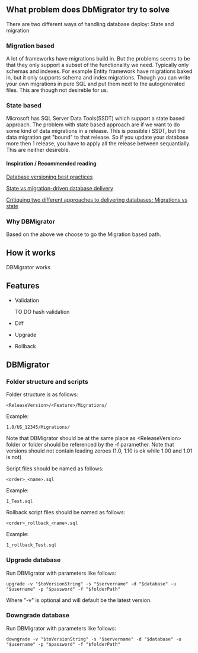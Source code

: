 ## What problem does DbMigrator try to solve
There are two different ways of handling database deploy: State and migration

### Migration based
A lot of frameworks have migrations build in. But the problems seems to be that they only support 
a subset of the functionality we need. Typically only schemas and indexes.
For example Entity framework have migrations baked in, but it only supports schema and index migrations.
Though you can write your own migrations in pure SQL and put them next to the autogenerated files. 
This are though not desireble for us.

### State based
Microsoft has SQL Server Data Tools(SSDT) which support a state based approach. 
The problem with state based approach are if we want to do some kind of data migrations in a release. 
This is possible i SSDT, but the data migration get "bound" to that release. 
So if you update your database more then 1 release, you have to apply all the release between sequantially.
This are neither desireble.


#### Inspiration / Recommended reading
[Database versioning best practices](http://enterprisecraftsmanship.com/2015/08/10/database-versioning-best-practices/)

[State vs migration-driven database delivery](http://enterprisecraftsmanship.com/2015/08/18/state-vs-migration-driven-database-delivery/)

[Critiquing two different approaches to delivering databases: Migrations vs state](http://workingwithdevs.com/delivering-databases-migrations-vs-state/)

### Why DBMigrator
Based on the above we choose to go the Migration based path.

<!--- Describe why we for example don't use flyway -->

## How it works
DBMigrator works 

## Features
* Validation

   TO DO hash validation
* Diff
* Upgrade
* Rollback

## DBMigrator

### Folder structure and scripts
Folder structure is as follows: 

    <ReleaseVersion>/<Feature>/Migrations/

Example:

    1.0/US_12345/Migrations/

Note that DBMigrator should be at the same place as \<ReleaseVersion\> folder or folder should be referenced by the -f paramether.
Note that versions should not contain leading zeroes (1.0, 1.10 is ok while 1.00 and 1.01 is not)

Script files should be named as follows:

	<order>_<name>.sql

Example:

	1_Test.sql

Rollback script files should be named as follows:

	<order>_rollback_<name>.sql

Example:

	1_rollback_Test.sql


### Upgrade database
Run DBMigrator with parameters like follows:

    upgrade -v "$toVersionString" -s "$servername" -d "$database" -u "$username" -p "$password" -f "$folderPath"

Where "-v" is optional and will default be the latest version.

### Downgrade database
Run DBMigrator with parameters like follows:

    downgrade -v "$toVersionString" -s "$servername" -d "$database" -u "$username" -p "$password" -f "$folderPath"
